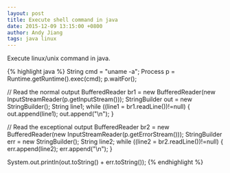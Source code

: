 ```yaml
---
layout: post
title: Execute shell command in java
date: 2015-12-09 13:15:00 +0800
author: Andy Jiang
tags: java linux
---
```


Execute linux/unix command in java.

{% highlight java %}
String cmd = "uname -a";
Process p = Runtime.getRuntime().exec(cmd);
p.waitFor();

// Read the normal output
BufferedReader br1 = new BufferedReader(new InputStreamReader(p.getInputStream()));
StringBuilder out = new StringBuilder();
String line1;
while ((line1 = br1.readLine())!=null)
{
  out.append(line1);
  out.append("\n");
}

// Read the exceptional output
BufferedReader br2 = new BufferedReader(new InputStreamReader(p.getErrorStream()));
StringBuilder err = new StringBuilder();
String line2;
while ((line2 = br2.readLine())!=null)
{
  err.append(line2);
  err.append("\n");
}

System.out.println(out.toString() + err.toString());
{% endhighlight %}

